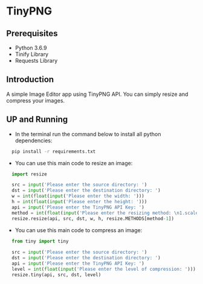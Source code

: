 # TinyPNG

## Prerequisites
  - Python 3.6.9
  - Tinify Library
  - Requests Library

## Introduction
  A simple Image Editor app using TinyPNG API. You can simply resize and compress your images.

## UP and Running
  * In the terminal run the command below to install all python dependencies:
  ```bash
    pip install -r requirements.txt
  ```
  * You can use this main code to resize an image:
  ```python
    import resize

    src = input('Please enter the source directory: ')
    dst = input('Please enter the destination directory: ')
    w = int(float(input('Please enter the width: ')))
    h = int(float(input('Please enter the height: ')))
    api = input('Please enter the TinyPNG API Key: ')
    method = int(float(input('Please enter the resizing method: \n1.scale\t2.fit\t3.cover\t4.thumb ')))
    resize.resize(api, src, dst, w, h, resize.METHODS[method-1])
  ```
  * You can use this main code to compress an image:
  
  ```python
    from tiny import tiny
    
    src = input('Please enter the source directory: ')
    dst = input('Please enter the destination directory: ')
    api = input('Please enter the TinyPNG API Key: ')
    level = int(float(input('Please enter the level of compression: ')))
    resize.tiny(api, src, dst, level)
  ```
